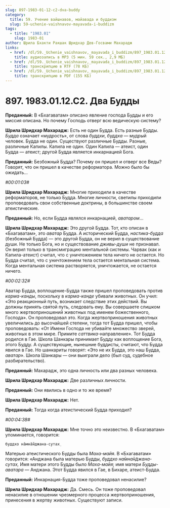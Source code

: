 ```yaml
---
slug: 897-1983-01-12-c2-dva-buddy
category:
  title: 59. Учение вайшнавов, майавада и буддизм
  slug: 59-uchenie-vaishnavov-mayavada-i-buddizm
tags:
  - title: "1983.01"
    slug: 1983-01
author: Шрила Бхакти Ракшак Шридхар Дев-Госвами Махарадж
links:
  - href: /dl/59._Uchenie_vaishnavov,_mayavada_i_buddizm/897_1983.01.12.C2_SridharMj_Dva_Buddy.mp3
    title: аудиозапись в MP3 (5 мин. 59 сек., 2,9 МБ)
  - href: /dl/59._Uchenie_vaishnavov,_mayavada_i_buddizm/897_1983.01.12.C2_SridharMj_Dva_Buddy.rtf
    title: транскрипцию в RTF (78 КБ)
  - href: /dl/59._Uchenie_vaishnavov,_mayavada_i_buddizm/897_1983.01.12.C2_SridharMj_Dva_Buddy.pdf
    title: транскрипцию в PDF (155 КБ)
---
```


# 897. 1983.01.12.C2. Два Будды

**Преданный:** В «Бхагаватам» описано явление господа Будды и его миссия описана. Но почему Господь отверг всю ведическую систему?

**Шрила Шридхар Махарадж:** Есть не один Будда. Есть разные Будды. *Будда* означает «мудрость», от слова *буддхи*, *буддха* — мудрый человек. Будда не один. Существуют различные Будды. Разные, различные Капилы. Капила не один. Один Капила — атеист, один Будда — атеист; другой Будда является инкарнацией Бога.

**Преданный:** Безбожный Будда? Почему он пришел и отверг все Веды? Говорят, что он пришел в качестве реформатора. Можно было бы ожидать…

*#00:01:03#*

**Шрила Шридхар Махарадж:** Многие приходили в качестве реформаторов, не только Будда. Многие личности, светилы приходили проповедовать свои собственные доктрины, в большинстве своем атеистические.

**Преданный:** Но, если Будда являлся инкарнацией, *аватаром*…

**Шрила Шридхар Махарадж:** Это другой Будда. Тот, кто описан в «Бхагаватам», это *аватар* Будда. А исторический Будда, *настика-будда* (безбожный Будда) — это другой Будда, он не верил в существование души. Не только Бога, но и существование *дживы-души* не признавал. Он верил только в трансмиграцию ментальной системы. Чарвак (как и Капила-атеист) считал, что с уничтожением тела ничего не остается. Но Будда считал, что с уничтожением тела остается ментальная система. Когда ментальная система растворяется, уничтожается, не остается ничего.

*#00:02:32#*

Аватар Будда, воплощение-Будда также пришел проповедовать против *карма-канды*, поскольку в *карма-канде* убивали животных. Он учил: «Это реакционный путь, возникает следствие этих действий. Вы должны принять святой путь, следовать ему. Вы совершаете слишком много жертвоприношений животных под именем божественного, Господа». Он проповедовал это. Когда жертвоприношения животных увеличились до высочайшей степени, тогда тот Будда пришел, чтобы проповедовать: «От Имени Господа не убивайте множество зверей, животных в этом мире. Примите *саттвика*-направление». Тот Будда родился в Гае. Школа Шанкары принимает Будду как воплощение Бога, этого Будду. А существующие, нынешние буддисты, считают, что Будда явился в Гае. Но шанкариты говорят: «Это не их Будда, это наш Будда, *аватар*». Школа Шанкары — они выиграли дело (был суд, судебное разбирательство).

**Преданный:** Махарадж, это одна личность или два разных человека.

**Шрила Шридхар Махарадж:** Две различных личности.

**Преданный:** Они явились в одно и то же время?

**Шрила Шридхар Махарадж:** Нет.

**Преданный:** Тогда когда атеистический Будда приходил?

*#00:04:38#*

**Шрила Шридхар Махарадж:** Мне точно это неизвестно. В «Бхагаватам» упоминается, говорится:

    буддхо на̄мна̄н̃джана-сутах̣

Матерью атеистического Будды была *Маха-майя*. В «Бхагаватам» говорится: «Анджана была матерью Будды, *буддхо на̄мна̄н̃джана-сутах̣.* Имя матери этого Будды было *Маха-майя*; имя матери *Будды-аватара* — Анджана. Этот Будда явился в Гае, в Бихаре, атеист-Будда.

**Преданный:** Инкарнация-Будда тоже проповедовал ненасилие?

**Шрила Шридхар Махарадж:** Да. Смесь. Он тоже проповедовал ненасилие в отношении чрезмерного процесса жертвоприношения, принесения в жертву животных. Существуют записи.

